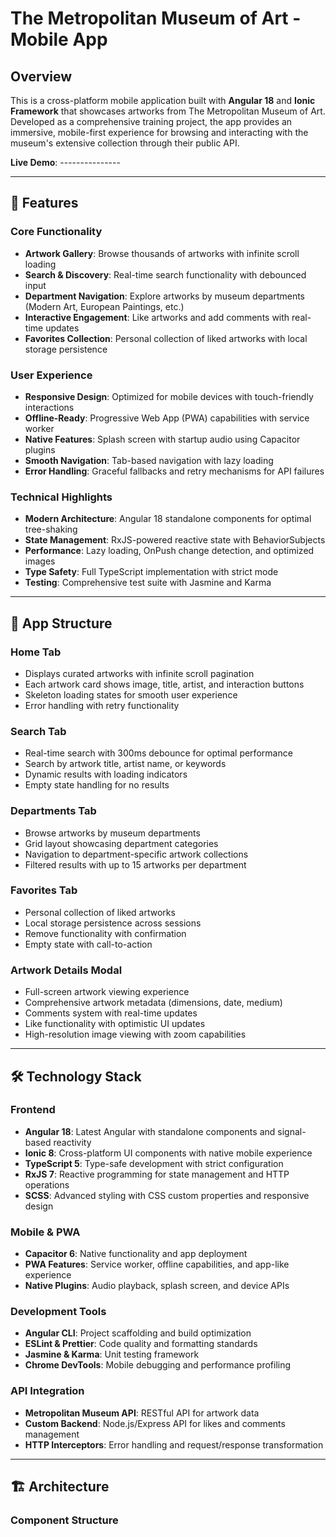 # The Metropolitan Museum of Art - Mobile App

## Overview

This is a cross-platform mobile application built with **Angular 18** and **Ionic Framework** that showcases artworks from The Metropolitan Museum of Art. Developed as a comprehensive training project, the app provides an immersive, mobile-first experience for browsing and interacting with the museum's extensive collection through their public API.

**Live Demo**: ---------------

---

## 🚀 Features

### Core Functionality
- **Artwork Gallery**: Browse thousands of artworks with infinite scroll loading
- **Search & Discovery**: Real-time search functionality with debounced input
- **Department Navigation**: Explore artworks by museum departments (Modern Art, European Paintings, etc.)
- **Interactive Engagement**: Like artworks and add comments with real-time updates
- **Favorites Collection**: Personal collection of liked artworks with local storage persistence

### User Experience
- **Responsive Design**: Optimized for mobile devices with touch-friendly interactions
- **Offline-Ready**: Progressive Web App (PWA) capabilities with service worker
- **Native Features**: Splash screen with startup audio using Capacitor plugins
- **Smooth Navigation**: Tab-based navigation with lazy loading
- **Error Handling**: Graceful fallbacks and retry mechanisms for API failures

### Technical Highlights
- **Modern Architecture**: Angular 18 standalone components for optimal tree-shaking
- **State Management**: RxJS-powered reactive state with BehaviorSubjects
- **Performance**: Lazy loading, OnPush change detection, and optimized images
- **Type Safety**: Full TypeScript implementation with strict mode
- **Testing**: Comprehensive test suite with Jasmine and Karma

---

## 📱 App Structure

### **Home Tab**
- Displays curated artworks with infinite scroll pagination
- Each artwork card shows image, title, artist, and interaction buttons
- Skeleton loading states for smooth user experience
- Error handling with retry functionality

### **Search Tab**
- Real-time search with 300ms debounce for optimal performance
- Search by artwork title, artist name, or keywords
- Dynamic results with loading indicators
- Empty state handling for no results

### **Departments Tab**
- Browse artworks by museum departments
- Grid layout showcasing department categories
- Navigation to department-specific artwork collections
- Filtered results with up to 15 artworks per department

### **Favorites Tab**
- Personal collection of liked artworks
- Local storage persistence across sessions
- Remove functionality with confirmation
- Empty state with call-to-action

### **Artwork Details Modal**
- Full-screen artwork viewing experience
- Comprehensive artwork metadata (dimensions, date, medium)
- Comments system with real-time updates
- Like functionality with optimistic UI updates
- High-resolution image viewing with zoom capabilities

---

## 🛠 Technology Stack

### Frontend
- **Angular 18**: Latest Angular with standalone components and signal-based reactivity
- **Ionic 8**: Cross-platform UI components with native mobile experience
- **TypeScript 5**: Type-safe development with strict configuration
- **RxJS 7**: Reactive programming for state management and HTTP operations
- **SCSS**: Advanced styling with CSS custom properties and responsive design

### Mobile & PWA
- **Capacitor 6**: Native functionality and app deployment
- **PWA Features**: Service worker, offline capabilities, and app-like experience
- **Native Plugins**: Audio playback, splash screen, and device APIs

### Development Tools
- **Angular CLI**: Project scaffolding and build optimization
- **ESLint & Prettier**: Code quality and formatting standards
- **Jasmine & Karma**: Unit testing framework
- **Chrome DevTools**: Mobile debugging and performance profiling

### API Integration
- **Metropolitan Museum API**: RESTful API for artwork data
- **Custom Backend**: Node.js/Express API for likes and comments management
- **HTTP Interceptors**: Error handling and request/response transformation

---

## 🏗 Architecture

### Component Structure

